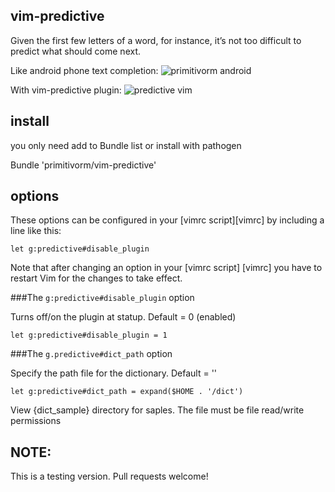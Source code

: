 vim-predictive
--------------
Given the first few letters of a word, for instance, it’s not too difficult to predict what should come next.

Like android phone text completion:
![primitivorm android](https://github.com/primitivorm/vim-predictive/master/dict_sample/predictive_android.jpg "predictive android")

With vim-predictive plugin:
![predictive vim](https://github.com/primitivorm/vim-predictive/master/dict_sample/predictive_vim.png "predictive vim")


install
--------------
you only need add to Bundle list or install with pathogen

Bundle 'primitivorm/vim-predictive'

options
--------------

These options can be configured in your
[vimrc script][vimrc] by including a line like this:

    let g:predictive#disable_plugin

Note that after changing an option in your [vimrc script] [vimrc] you have to
restart Vim for the changes to take effect.

###The `g:predictive#disable_plugin` option

Turns off/on the plugin at statup.
Default = 0 (enabled)

    let g:predictive#disable_plugin = 1


###The `g.predictive#dict_path` option

Specify the path file for the dictionary.
Default = ''

    let g:predictive#dict_path = expand($HOME . '/dict')

View {dict_sample} directory for saples. The file must be file read/write
permissions

NOTE:
--------------
This is a testing version. Pull requests welcome!
